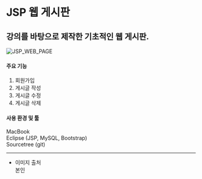 # JSP 웹 게시판

## 강의를 바탕으로 제작한 기초적인 웹 게시판.

![JSP_WEB_PAGE](https://user-images.githubusercontent.com/56632012/115689686-49e3ff00-a397-11eb-9a2d-e897a51d6a45.gif)


#### 주요 기능
1. 회원가입
2. 게시글 작성
3. 게시글 수정
4. 게시글 삭제

#### 사용 환경 및 툴
MacBook<br>
Eclipse (JSP, MySQL, Bootstrap)<br>
Sourcetree (git)

***
- 이미지 출처<br>
본인
